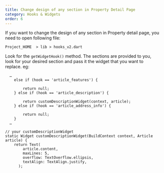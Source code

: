 ```yaml
---
title: Change design of any section in Property Detail Page
category: Hooks & Widgets
order: 6
---
```


If you want to change the design of any section in Property detail page, you need to open following file:

`Project_HOME  > lib > hooks_v2.dart`

Look for the `getWidgetHook()` method. The sections are provided to you, look for your desired section and pass it the widget that you want to replace. eg: 
```
  …
    else if (hook == 'article_features') {

        return null;
    } else if (hook == 'article_description') {

        return customDescriptionWidget(context, article);
    } else if (hook == 'article_address_info') {

        return null;
    }
  …

// your customDescriptionWidget 
static Widget customDescriptionWidget(BuildContext context, Article article) {
    return Text(
        article.content,
        maxLines: 5,
        overflow: TextOverflow.ellipsis,
        textAlign: TextAlign.justify,
      );
```

